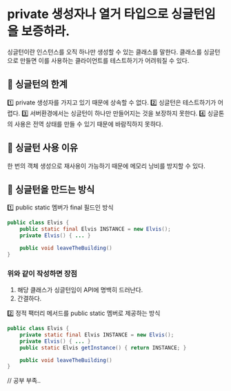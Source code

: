 # private 생성자나 열거 타입으로 싱글턴임을 보증하라. <br>

싱글턴이란 인스턴스를 오직 하나만 생성할 수 있는 클래스를 말한다. 클래스를 싱글턴으로 만들면 이를 사용하는 클라이언트를 테스트하기가 어려워질 수 있다. 

## 📌 싱글턴의 한계
1️⃣ private 생성자를 가지고 있기 때문에 상속할 수 없다.
2️⃣ 싱글턴은 테스트하기가 어렵다.
3️⃣ 서버환경에서는 싱글턴이 하나만 만들어지는 것을 보장하지 못한다.
4️⃣ 싱글톤의 사용은 전역 상태를 만들 수 있기 때문에 바람직하지 못하다.

## 📌 싱글턴 사용 이유
한 번의 객체 생성으로 재사용이 가능하기 때문에 메모리 낭비를 방지할 수 있다.

## 📌 싱글턴을 만드는 방식
1️⃣ public static 멤버가 final 필드인 방식
```java
public class Elvis {
	public static final Elvis INSTANCE = new Elvis();
	private Elvis() { ... }

	public void leaveTheBuilding()
}
```

### 위와 같이 작성하면 장점
1. 해당 클래스가 싱글턴임이 API에 명백히 드러난다.
2. 간결하다.

2️⃣ 정적 팩터리 메서드를 public static 멤버로 제공하는 방식
```java
public class Elvis {
	private static final Elvis INSTANCE = new Elvis();
	private Elvis() { ... }
	public static Elvis getInstance() { return INSTANCE; }

	public void leaveTheBuilding()
}
```


// 공부 부족.. 
